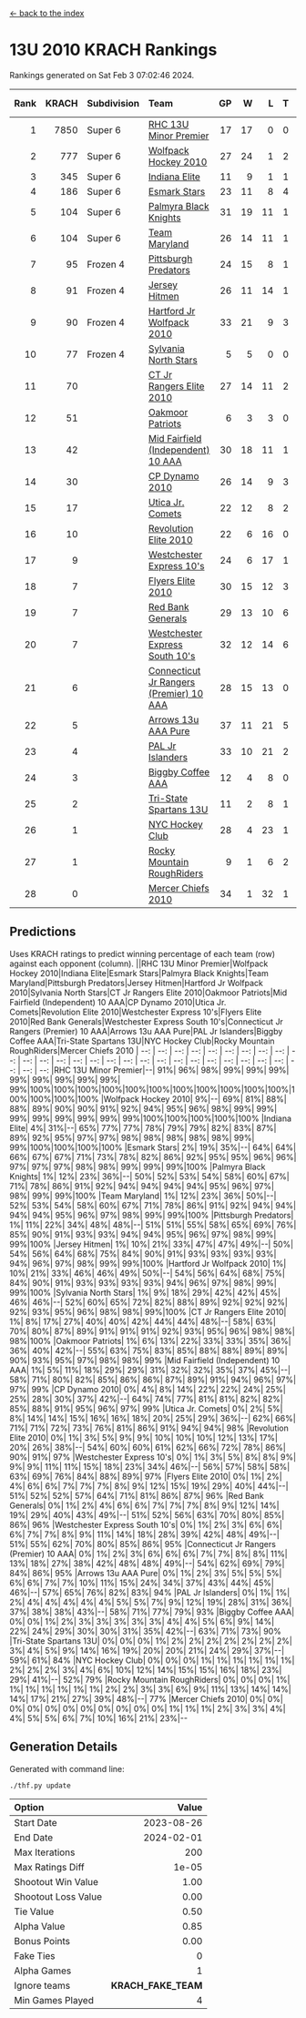 [<- back to the index](readme.md)
# 13U 2010 KRACH Rankings
Rankings generated on Sat Feb  3 07:02:46 2024.

Rank|KRACH|Subdivision|Team|GP|W|L|T|OTW|OTL|SoS|Exp Wins|Win Diff
---:|---:|:---|:---|---:|---:|---:|---:|---:|---:|---:|---:|---:
1|7850|Super 6|[RHC 13U Minor Premier](https://gamesheetstats.com/seasons/3664/teams/140959/schedule)|17|17|0|0|3|0|83|17.8|-0.0
2|777|Super 6|[Wolfpack Hockey 2010](https://gamesheetstats.com/seasons/3664/teams/140960/schedule)|27|24|1|2|0|1|69|25.9|0.0
3|345|Super 6|[Indiana Elite](https://gamesheetstats.com/seasons/3664/teams/144350/schedule)|11|9|1|1|0|0|65|10.4|0.0
4|186|Super 6|[Esmark Stars](https://gamesheetstats.com/seasons/3664/teams/140972/schedule)|23|11|8|4|0|2|855|13.9|0.0
5|104|Super 6|[Palmyra Black Knights](https://gamesheetstats.com/seasons/3664/teams/140973/schedule)|31|19|11|1|0|0|592|20.4|0.0
6|104|Super 6|[Team Maryland](https://gamesheetstats.com/seasons/3664/teams/140976/schedule)|26|14|11|1|2|0|699|15.4|0.0
7|95|Frozen 4|[Pittsburgh Predators](https://gamesheetstats.com/seasons/3664/teams/140974/schedule)|24|15|8|1|2|0|90|16.4|0.0
8|91|Frozen 4|[Jersey Hitmen](https://gamesheetstats.com/seasons/3664/teams/140961/schedule)|26|11|14|1|3|3|1306|12.4|0.0
9|90|Frozen 4|[Hartford Jr Wolfpack 2010](https://gamesheetstats.com/seasons/3664/teams/140957/schedule)|33|21|9|3|0|2|539|23.4|0.0
10|77|Frozen 4|[Sylvania North Stars](https://gamesheetstats.com/seasons/3664/teams/199817/schedule)|5|5|0|0|0|0|2|5.9|0.0
11|70||[CT Jr Rangers Elite 2010](https://gamesheetstats.com/seasons/3664/teams/140955/schedule)|27|14|11|2|1|1|662|15.9|0.0
12|51||[Oakmoor Patriots](https://gamesheetstats.com/seasons/3664/teams/162748/schedule)|6|3|3|0|0|0|127|3.9|0.0
13|42||[Mid Fairfield (Independent) 10 AAA](https://gamesheetstats.com/seasons/3664/teams/140956/schedule)|30|18|11|1|3|2|89|19.4|0.0
14|30||[CP Dynamo 2010](https://gamesheetstats.com/seasons/3664/teams/140968/schedule)|26|14|9|3|1|2|63|16.4|0.0
15|17||[Utica Jr. Comets](https://gamesheetstats.com/seasons/3664/teams/140970/schedule)|22|12|8|2|2|0|22|13.9|0.0
16|10||[Revolution Elite 2010](https://gamesheetstats.com/seasons/3664/teams/140975/schedule)|22|6|16|0|0|0|459|6.9|0.0
17|9||[Westchester Express 10's](https://gamesheetstats.com/seasons/3664/teams/140967/schedule)|24|6|17|1|0|1|757|7.4|0.0
18|7||[Flyers Elite 2010](https://gamesheetstats.com/seasons/3664/teams/140963/schedule)|30|15|12|3|1|0|15|17.4|0.0
19|7||[Red Bank Generals](https://gamesheetstats.com/seasons/3664/teams/140962/schedule)|29|13|10|6|0|1|13|16.9|0.0
20|7||[Westchester Express South 10's](https://gamesheetstats.com/seasons/3664/teams/140971/schedule)|32|12|14|6|1|2|24|15.9|0.0
21|6||[Connecticut Jr Rangers (Premier) 10 AAA](https://gamesheetstats.com/seasons/3664/teams/140958/schedule)|28|15|13|0|1|0|13|15.9|0.0
22|5||[Arrows 13u AAA Pure](https://gamesheetstats.com/seasons/3664/teams/140965/schedule)|37|11|21|5|1|2|65|14.4|0.0
23|4||[PAL Jr Islanders](https://gamesheetstats.com/seasons/3664/teams/140969/schedule)|33|10|21|2|0|1|31|11.9|0.0
24|3||[Biggby Coffee AAA](https://gamesheetstats.com/seasons/3664/teams/144347/schedule)|12|4|8|0|0|1|77|4.9|0.0
25|2||[Tri-State Spartans 13U](https://gamesheetstats.com/seasons/3664/teams/144349/schedule)|11|2|8|1|1|0|55|3.4|0.0
26|1||[NYC Hockey Club](https://gamesheetstats.com/seasons/3664/teams/140966/schedule)|28|4|23|1|0|1|76|5.4|0.0
27|1||[Rocky Mountain RoughRiders](https://gamesheetstats.com/seasons/3664/teams/144348/schedule)|9|1|6|2|0|0|29|2.9|0.0
28|0||[Mercer Chiefs 2010](https://gamesheetstats.com/seasons/3664/teams/140964/schedule)|34|1|32|1|0|0|15|2.4|0.0

## Predictions
Uses KRACH ratings to predict winning percentage of each team (row) against each opponent (column).
||RHC 13U Minor Premier|Wolfpack Hockey 2010|Indiana Elite|Esmark Stars|Palmyra Black Knights|Team Maryland|Pittsburgh Predators|Jersey Hitmen|Hartford Jr Wolfpack 2010|Sylvania North Stars|CT Jr Rangers Elite 2010|Oakmoor Patriots|Mid Fairfield (Independent) 10 AAA|CP Dynamo 2010|Utica Jr. Comets|Revolution Elite 2010|Westchester Express 10's|Flyers Elite 2010|Red Bank Generals|Westchester Express South 10's|Connecticut Jr Rangers (Premier) 10 AAA|Arrows 13u AAA Pure|PAL Jr Islanders|Biggby Coffee AAA|Tri-State Spartans 13U|NYC Hockey Club|Rocky Mountain RoughRiders|Mercer Chiefs 2010
| --: | --: | --: | --: | --: | --: | --: | --: | --: | --: | --: | --: | --: | --: | --: | --: | --: | --: | --: | --: | --: | --: | --: | --: | --: | --: | --: | --: | --: 
|RHC 13U Minor Premier|--| 91%| 96%| 98%| 99%| 99%| 99%| 99%| 99%| 99%| 99%| 99%| 99%|100%|100%|100%|100%|100%|100%|100%|100%|100%|100%|100%|100%|100%|100%|100%
|Wolfpack Hockey 2010|  9%|--| 69%| 81%| 88%| 88%| 89%| 90%| 90%| 91%| 92%| 94%| 95%| 96%| 98%| 99%| 99%| 99%| 99%| 99%| 99%| 99%| 99%|100%|100%|100%|100%|100%
|Indiana Elite|  4%| 31%|--| 65%| 77%| 77%| 78%| 79%| 79%| 82%| 83%| 87%| 89%| 92%| 95%| 97%| 97%| 98%| 98%| 98%| 98%| 98%| 99%| 99%|100%|100%|100%|100%
|Esmark Stars|  2%| 19%| 35%|--| 64%| 64%| 66%| 67%| 67%| 71%| 73%| 78%| 82%| 86%| 92%| 95%| 95%| 96%| 96%| 97%| 97%| 97%| 98%| 98%| 99%| 99%| 99%|100%
|Palmyra Black Knights|  1%| 12%| 23%| 36%|--| 50%| 52%| 53%| 54%| 58%| 60%| 67%| 71%| 78%| 86%| 91%| 92%| 94%| 94%| 94%| 94%| 95%| 96%| 97%| 98%| 99%| 99%|100%
|Team Maryland|  1%| 12%| 23%| 36%| 50%|--| 52%| 53%| 54%| 58%| 60%| 67%| 71%| 78%| 86%| 91%| 92%| 94%| 94%| 94%| 94%| 95%| 96%| 97%| 98%| 99%| 99%|100%
|Pittsburgh Predators|  1%| 11%| 22%| 34%| 48%| 48%|--| 51%| 51%| 55%| 58%| 65%| 69%| 76%| 85%| 90%| 91%| 93%| 93%| 94%| 94%| 95%| 96%| 97%| 98%| 99%| 99%|100%
|Jersey Hitmen|  1%| 10%| 21%| 33%| 47%| 47%| 49%|--| 50%| 54%| 56%| 64%| 68%| 75%| 84%| 90%| 91%| 93%| 93%| 93%| 93%| 94%| 96%| 97%| 98%| 99%| 99%|100%
|Hartford Jr Wolfpack 2010|  1%| 10%| 21%| 33%| 46%| 46%| 49%| 50%|--| 54%| 56%| 64%| 68%| 75%| 84%| 90%| 91%| 93%| 93%| 93%| 93%| 94%| 96%| 97%| 98%| 99%| 99%|100%
|Sylvania North Stars|  1%|  9%| 18%| 29%| 42%| 42%| 45%| 46%| 46%|--| 52%| 60%| 65%| 72%| 82%| 88%| 89%| 92%| 92%| 92%| 92%| 93%| 95%| 96%| 98%| 98%| 99%|100%
|CT Jr Rangers Elite 2010|  1%|  8%| 17%| 27%| 40%| 40%| 42%| 44%| 44%| 48%|--| 58%| 63%| 70%| 80%| 87%| 89%| 91%| 91%| 91%| 92%| 93%| 95%| 96%| 98%| 98%| 98%|100%
|Oakmoor Patriots|  1%|  6%| 13%| 22%| 33%| 33%| 35%| 36%| 36%| 40%| 42%|--| 55%| 63%| 75%| 83%| 85%| 88%| 88%| 89%| 89%| 90%| 93%| 95%| 97%| 98%| 98%| 99%
|Mid Fairfield (Independent) 10 AAA|  1%|  5%| 11%| 18%| 29%| 29%| 31%| 32%| 32%| 35%| 37%| 45%|--| 58%| 71%| 80%| 82%| 85%| 86%| 86%| 87%| 89%| 91%| 94%| 96%| 97%| 97%| 99%
|CP Dynamo 2010|  0%|  4%|  8%| 14%| 22%| 22%| 24%| 25%| 25%| 28%| 30%| 37%| 42%|--| 64%| 74%| 77%| 81%| 81%| 82%| 82%| 85%| 88%| 91%| 95%| 96%| 97%| 99%
|Utica Jr. Comets|  0%|  2%|  5%|  8%| 14%| 14%| 15%| 16%| 16%| 18%| 20%| 25%| 29%| 36%|--| 62%| 66%| 71%| 71%| 72%| 73%| 76%| 81%| 86%| 91%| 94%| 94%| 98%
|Revolution Elite 2010|  0%|  1%|  3%|  5%|  9%|  9%| 10%| 10%| 10%| 12%| 13%| 17%| 20%| 26%| 38%|--| 54%| 60%| 60%| 61%| 62%| 66%| 72%| 78%| 86%| 90%| 91%| 97%
|Westchester Express 10's|  0%|  1%|  3%|  5%|  8%|  8%|  9%|  9%|  9%| 11%| 11%| 15%| 18%| 23%| 34%| 46%|--| 56%| 57%| 58%| 58%| 63%| 69%| 76%| 84%| 88%| 89%| 97%
|Flyers Elite 2010|  0%|  1%|  2%|  4%|  6%|  6%|  7%|  7%|  7%|  8%|  9%| 12%| 15%| 19%| 29%| 40%| 44%|--| 51%| 52%| 52%| 57%| 64%| 71%| 81%| 86%| 87%| 96%
|Red Bank Generals|  0%|  1%|  2%|  4%|  6%|  6%|  7%|  7%|  7%|  8%|  9%| 12%| 14%| 19%| 29%| 40%| 43%| 49%|--| 51%| 52%| 56%| 63%| 70%| 80%| 85%| 86%| 96%
|Westchester Express South 10's|  0%|  1%|  2%|  3%|  6%|  6%|  6%|  7%|  7%|  8%|  9%| 11%| 14%| 18%| 28%| 39%| 42%| 48%| 49%|--| 51%| 55%| 62%| 70%| 80%| 85%| 86%| 95%
|Connecticut Jr Rangers (Premier) 10 AAA|  0%|  1%|  2%|  3%|  6%|  6%|  6%|  7%|  7%|  8%|  8%| 11%| 13%| 18%| 27%| 38%| 42%| 48%| 48%| 49%|--| 54%| 62%| 69%| 79%| 84%| 86%| 95%
|Arrows 13u AAA Pure|  0%|  1%|  2%|  3%|  5%|  5%|  5%|  6%|  6%|  7%|  7%| 10%| 11%| 15%| 24%| 34%| 37%| 43%| 44%| 45%| 46%|--| 57%| 65%| 76%| 82%| 83%| 94%
|PAL Jr Islanders|  0%|  1%|  1%|  2%|  4%|  4%|  4%|  4%|  4%|  5%|  5%|  7%|  9%| 12%| 19%| 28%| 31%| 36%| 37%| 38%| 38%| 43%|--| 58%| 71%| 77%| 79%| 93%
|Biggby Coffee AAA|  0%|  0%|  1%|  2%|  3%|  3%|  3%|  3%|  3%|  4%|  4%|  5%|  6%|  9%| 14%| 22%| 24%| 29%| 30%| 30%| 31%| 35%| 42%|--| 63%| 71%| 73%| 90%
|Tri-State Spartans 13U|  0%|  0%|  0%|  1%|  2%|  2%|  2%|  2%|  2%|  2%|  2%|  3%|  4%|  5%|  9%| 14%| 16%| 19%| 20%| 20%| 21%| 24%| 29%| 37%|--| 59%| 61%| 84%
|NYC Hockey Club|  0%|  0%|  0%|  1%|  1%|  1%|  1%|  1%|  1%|  2%|  2%|  2%|  3%|  4%|  6%| 10%| 12%| 14%| 15%| 15%| 16%| 18%| 23%| 29%| 41%|--| 52%| 79%
|Rocky Mountain RoughRiders|  0%|  0%|  0%|  1%|  1%|  1%|  1%|  1%|  1%|  1%|  2%|  2%|  3%|  3%|  6%|  9%| 11%| 13%| 14%| 14%| 14%| 17%| 21%| 27%| 39%| 48%|--| 77%
|Mercer Chiefs 2010|  0%|  0%|  0%|  0%|  0%|  0%|  0%|  0%|  0%|  0%|  0%|  1%|  1%|  1%|  2%|  3%|  3%|  4%|  4%|  5%|  5%|  6%|  7%| 10%| 16%| 21%| 23%|--

## Generation Details

Generated with command line:
```
./thf.py update
```

| Option | Value |
| :----- | ----: |
| Start Date | 2023-08-26 |
| End Date | 2024-02-01 |
| Max Iterations | 200 |
| Max Ratings Diff | 1e-05 |
| Shootout Win Value | 1.00 |
| Shootout Loss Value | 0.00 |
| Tie Value | 0.50 |
| Alpha Value | 0.85 |
| Bonus Points | 0.00 |
| Fake Ties | 0 |
| Alpha Games | 1 |
| Ignore teams | __KRACH_FAKE_TEAM__ |
| Min Games Played | 4 |

